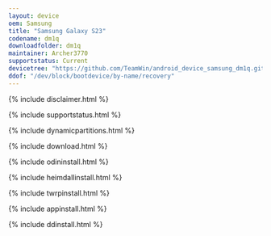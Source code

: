 ```yaml
---
layout: device
oem: Samsung
title: "Samsung Galaxy S23"
codename: dm1q
downloadfolder: dm1q
maintainer: Archer3770
supportstatus: Current
devicetree: "https://github.com/TeamWin/android_device_samsung_dm1q.git"
ddof: "/dev/block/bootdevice/by-name/recovery"
---
```


{% include disclaimer.html %}

{% include supportstatus.html %}

{% include dynamicpartitions.html %}

{% include download.html %}

{% include odininstall.html %}

{% include heimdallinstall.html %}

{% include twrpinstall.html %}

{% include appinstall.html %}

{% include ddinstall.html %}
